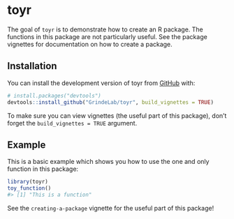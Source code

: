 
<!-- README.md is generated from README.Rmd. Please edit that file -->

# toyr

<!-- badges: start -->

<!-- badges: end -->

The goal of `toyr` is to demonstrate how to create an R package. The
functions in this package are not particularly useful. See the package
vignettes for documentation on how to create a package.

## Installation

You can install the development version of toyr from
[GitHub](https://github.com/) with:

``` r
# install.packages("devtools")
devtools::install_github("GrindeLab/toyr", build_vignettes = TRUE)
```

To make sure you can view vignettes (the useful part of this package),
don’t forget the `build_vignettes = TRUE` argument.

## Example

This is a basic example which shows you how to use the one and only
function in this package:

``` r
library(toyr)
toy_function()
#> [1] "This is a function"
```

See the `creating-a-package` vignette for the useful part of this
package\!

